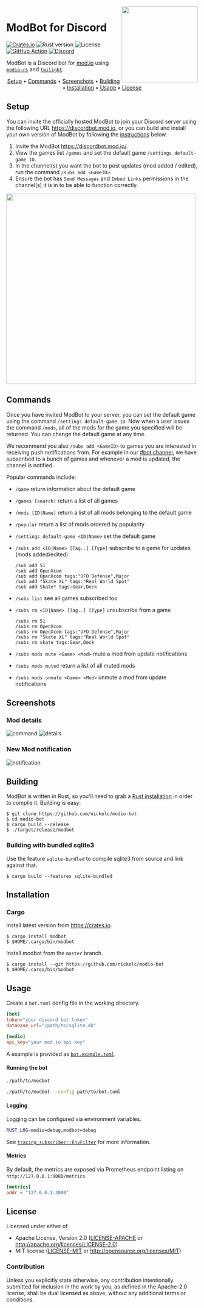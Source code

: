 <img src="https://raw.githubusercontent.com/nickelc/modio-bot/master/logo.png" width="200" align="right"/>

# ModBot for Discord
[![Crates.io][crates-badge]][crates-url]
![Rust version][rust-version]
![License][license-badge]
[![GitHub Action][gha-badge]][gha-url]
[![Discord][discord-badge]][discord]

ModBot is a Discord bot for [mod.io] using [`modio-rs`] and [`twilight`].

<p align="center">
    <a href="#setup">Setup</a> •
    <a href="#commands">Commands</a> •
    <a href="#screenshots">Screenshots</a> •
    <a href="#building">Building</a> •
    <a href="#installation">Installation</a> •
    <a href="#usage">Usage</a> •
    <a href="#license">License</a>
</p>

## Setup

You can invite the officially hosted ModBot to join your Discord server using the
following URL https://discordbot.mod.io, or you can build and install your
own version of ModBot by following the [instructions](#building) below.

 1. Invite the ModBot <https://discordbot.mod.io/>.
 2. View the games list `/games` and set the default game `/settings default-game ID`.
 3. In the channel(s) you want the bot to post updates (mod added / edited),
    run the command `/subs add <GameID>`.
 4. Ensure the bot has `Send Messages` and `Embed Links` permissions in the
    channel(s) it is in to be able to function correctly.

<img src="https://user-images.githubusercontent.com/2128532/118098374-1adc0e80-b3d4-11eb-808a-4024b7e79d9b.png" width="500"/>

## Commands

Once you have invited ModBot to your server, you can set the default game using
the command `/settings default-game ID`. Now when a user issues the command
`/mods`, all of the mods for the game you specified will be returned. You can
change the default game at any time.

We recommend you also `/subs add <GameID>` to games you are interested in
receiving push notifications from. For example in our [#bot channel], we have
subscribed to a bunch of games and whenever a mod is updated, the channel is
notified.

Popular commands include:

 * `/game` return information about the default game
 * `/games [search]` return a list of all games
 * `/mods [ID|Name]` return a list of all mods belonging to the default game
 * `/popular` return a list of mods ordered by popularity
 * `/settings default-game <ID|Name>` set the default game
 * `/subs add <ID|Name> [Tag..] [Type]` subscribe to a game for updates (mods added/edited)
   ```
   /sub add 51
   /sub add OpenXcom
   /sub add OpenXcom tags:"UFO Defense",Major
   /sub add "Skate XL" tags:"Real World Spot"
   /sub add Skate* tags:Gear,Deck
   ```

 * `/subs list` see all games subscribed too
 * `/subs rm <ID|Name> [Tag..] [Type]` unsubscribe from a game
   ```
   /subs rm 51
   /subs rm OpenXcom
   /subs rm OpenXcom tags:"UFO Defense",Major
   /subs rm "Skate XL" tags:"Real World Spot"
   /subs rm skate tags:Gear,Deck
   ```

 * `/subs mods mute <Game> <Mod>` mute a mod from update notifications
 * `/subs mods muted` return a list of all muted mods
 * `/subs mods unmute <Game> <Mod>` unmute a mod from update notifications

## Screenshots

### Mod details
![command](https://user-images.githubusercontent.com/2128532/199087924-87e56fcd-a049-42d5-be92-c776799bbb21.png)
![details](https://user-images.githubusercontent.com/2128532/199013232-dc2468f0-0c79-4645-bc69-403cb65648c3.png)

### New Mod notification
![notification](https://user-images.githubusercontent.com/2128532/98248318-0e827f00-1f75-11eb-89d5-a55174d9fed5.png)

## Building

ModBot is written in Rust, so you'll need to grab a [Rust installation] in
order to compile it. Building is easy:

```
$ git clone https://github.com/nickelc/modio-bot
$ cd modio-bot
$ cargo build --release
$ ./target/release/modbot
```

### Building with bundled sqlite3

Use the feature `sqlite-bundled` to compile sqlite3 from source and link against that.

```
$ cargo build --features sqlite-bundled
```

## Installation

### Cargo

Install latest version from <https://crates.io>.

```
$ cargo install modbot
$ $HOME/.cargo/bin/modbot
```

Install modbot from the `master` branch.

```
$ cargo install --git https://github.com/nickelc/modio-bot
$ $HOME/.cargo/bin/modbot
```

## Usage

Create a `bot.toml` config file in the working directory.

```toml
[bot]
token="your discord bot token"
database_url="/path/to/sqlite.db"

[modio]
api_key="your mod.io api key"
```

A example is provided as [`bot.example.toml`](bot.example.toml).

#### Running the bot
```bash
./path/to/modbot

./path/to/modbot --config path/to/bot.toml
```

#### Logging

Logging can be configured via environment variables.

```bash
RUST_LOG=modio=debug,modbot=debug
```

See [`tracing_subscriber::EnvFilter`] for more information.

#### Metrics

By default, the metrics are exposed via Prometheus endpoint listing on `http://127.0.0.1:8080/metrics`.

```toml
[metrics]
addr = "127.0.0.1:3000"
```

## License

Licensed under either of

- Apache License, Version 2.0 ([LICENSE-APACHE](LICENSE-APACHE) or http://apache.org/licenses/LICENSE-2.0)
- MIT license ([LICENSE-MIT](LICENSE-MIT) or http://opensource.org/licenses/MIT)

### Contribution

Unless you explicitly state otherwise, any contribution intentionally submitted for inclusion in the work by you,
as defined in the Apache-2.0 license, shall be dual licensed as above, without any additional terms or conditions.


[crates-badge]: https://img.shields.io/crates/v/modbot.svg
[crates-url]: https://crates.io/crates/modbot
[rust-version]: https://img.shields.io/badge/rust-1.46%2B-lightgrey.svg?logo=rust
[gha-badge]: https://github.com/nickelc/modio-bot/workflows/CI/badge.svg
[gha-url]: https://github.com/nickelc/modio-bot/actions?query=workflow%3ACI
[license-badge]: https://img.shields.io/badge/license-MIT%2FApache--2.0-blue.svg
[discord]: https://discord.gg/XNX9665
[discord-badge]: https://img.shields.io/discord/541627648112066581.svg?label=support&logo=discord&color=7289DA&labelColor=2C2F33
[bot-invite-badge]: https://img.shields.io/static/v1.svg?label=%20&logo=discord&message=Invite%20ModBot&color=7289DA&labelColor=2C2F33
[bot-invite-url]: https://discordbot.mod.io
[#bot channel]: https://discord.gg/QR7DGD7
[mod.io]: https://mod.io
[`modio-rs`]: https://github.com/nickelc/modio-rs
[`twilight`]: https://github.com/twilight-rs/twilight
[`tracing_subscriber::EnvFilter`]: https://docs.rs/tracing-subscriber/0.2/?search=EnvFilter
[Rust Installation]: https://www.rust-lang.org/tools/install
